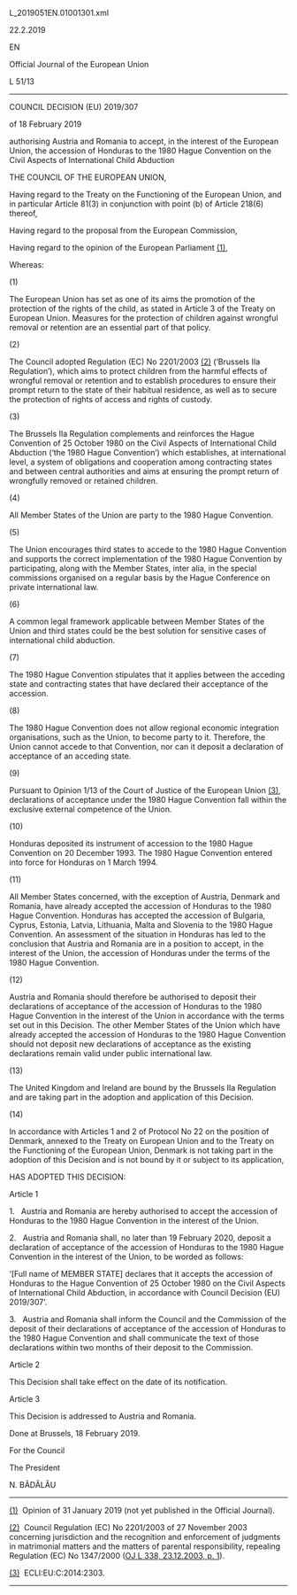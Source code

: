   L\_2019051EN.01001301.xml

  

22.2.2019   

EN

Official Journal of the European Union

L 51/13

* * *

COUNCIL DECISION (EU) 2019/307

of 18 February 2019

authorising Austria and Romania to accept, in the interest of the European Union, the accession of Honduras to the 1980 Hague Convention on the Civil Aspects of International Child Abduction

THE COUNCIL OF THE EUROPEAN UNION,

Having regard to the Treaty on the Functioning of the European Union, and in particular Article 81(3) in conjunction with point (b) of Article 218(6) thereof,

Having regard to the proposal from the European Commission,

Having regard to the opinion of the European Parliament [(1)](#ntr1-L_2019051EN.01001301-E0001),

Whereas:

  

(1)

The European Union has set as one of its aims the promotion of the protection of the rights of the child, as stated in Article 3 of the Treaty on European Union. Measures for the protection of children against wrongful removal or retention are an essential part of that policy.

  

(2)

The Council adopted Regulation (EC) No 2201/2003 [(2)](#ntr2-L_2019051EN.01001301-E0002) (‘Brussels IIa Regulation’), which aims to protect children from the harmful effects of wrongful removal or retention and to establish procedures to ensure their prompt return to the state of their habitual residence, as well as to secure the protection of rights of access and rights of custody.

  

(3)

The Brussels IIa Regulation complements and reinforces the Hague Convention of 25 October 1980 on the Civil Aspects of International Child Abduction (‘the 1980 Hague Convention’) which establishes, at international level, a system of obligations and cooperation among contracting states and between central authorities and aims at ensuring the prompt return of wrongfully removed or retained children.

  

(4)

All Member States of the Union are party to the 1980 Hague Convention.

  

(5)

The Union encourages third states to accede to the 1980 Hague Convention and supports the correct implementation of the 1980 Hague Convention by participating, along with the Member States, inter alia, in the special commissions organised on a regular basis by the Hague Conference on private international law.

  

(6)

A common legal framework applicable between Member States of the Union and third states could be the best solution for sensitive cases of international child abduction.

  

(7)

The 1980 Hague Convention stipulates that it applies between the acceding state and contracting states that have declared their acceptance of the accession.

  

(8)

The 1980 Hague Convention does not allow regional economic integration organisations, such as the Union, to become party to it. Therefore, the Union cannot accede to that Convention, nor can it deposit a declaration of acceptance of an acceding state.

  

(9)

Pursuant to Opinion 1/13 of the Court of Justice of the European Union [(3)](#ntr3-L_2019051EN.01001301-E0003), declarations of acceptance under the 1980 Hague Convention fall within the exclusive external competence of the Union.

  

(10)

Honduras deposited its instrument of accession to the 1980 Hague Convention on 20 December 1993. The 1980 Hague Convention entered into force for Honduras on 1 March 1994.

  

(11)

All Member States concerned, with the exception of Austria, Denmark and Romania, have already accepted the accession of Honduras to the 1980 Hague Convention. Honduras has accepted the accession of Bulgaria, Cyprus, Estonia, Latvia, Lithuania, Malta and Slovenia to the 1980 Hague Convention. An assessment of the situation in Honduras has led to the conclusion that Austria and Romania are in a position to accept, in the interest of the Union, the accession of Honduras under the terms of the 1980 Hague Convention.

  

(12)

Austria and Romania should therefore be authorised to deposit their declarations of acceptance of the accession of Honduras to the 1980 Hague Convention in the interest of the Union in accordance with the terms set out in this Decision. The other Member States of the Union which have already accepted the accession of Honduras to the 1980 Hague Convention should not deposit new declarations of acceptance as the existing declarations remain valid under public international law.

  

(13)

The United Kingdom and Ireland are bound by the Brussels IIa Regulation and are taking part in the adoption and application of this Decision.

  

(14)

In accordance with Articles 1 and 2 of Protocol No 22 on the position of Denmark, annexed to the Treaty on European Union and to the Treaty on the Functioning of the European Union, Denmark is not taking part in the adoption of this Decision and is not bound by it or subject to its application,

HAS ADOPTED THIS DECISION:

Article 1

1.   Austria and Romania are hereby authorised to accept the accession of Honduras to the 1980 Hague Convention in the interest of the Union.

2.   Austria and Romania shall, no later than 19 February 2020, deposit a declaration of acceptance of the accession of Honduras to the 1980 Hague Convention in the interest of the Union, to be worded as follows:

‘\[Full name of MEMBER STATE\] declares that it accepts the accession of Honduras to the Hague Convention of 25 October 1980 on the Civil Aspects of International Child Abduction, in accordance with Council Decision (EU) 2019/307’.

3.   Austria and Romania shall inform the Council and the Commission of the deposit of their declarations of acceptance of the accession of Honduras to the 1980 Hague Convention and shall communicate the text of those declarations within two months of their deposit to the Commission.

Article 2

This Decision shall take effect on the date of its notification.

Article 3

This Decision is addressed to Austria and Romania.

Done at Brussels, 18 February 2019.

For the Council

The President

N. BĂDĂLĂU

* * *

[(1)](#ntc1-L_2019051EN.01001301-E0001)  Opinion of 31 January 2019 (not yet published in the Official Journal).

[(2)](#ntc2-L_2019051EN.01001301-E0002)  Council Regulation (EC) No 2201/2003 of 27 November 2003 concerning jurisdiction and the recognition and enforcement of judgments in matrimonial matters and the matters of parental responsibility, repealing Regulation (EC) No 1347/2000 ([OJ L 338, 23.12.2003, p. 1](./../../../../legal-content/EN/AUTO/?uri=OJ:L:2003:338:TOC)).

[(3)](#ntc3-L_2019051EN.01001301-E0003)  ECLI:EU:C:2014:2303.

* * *
